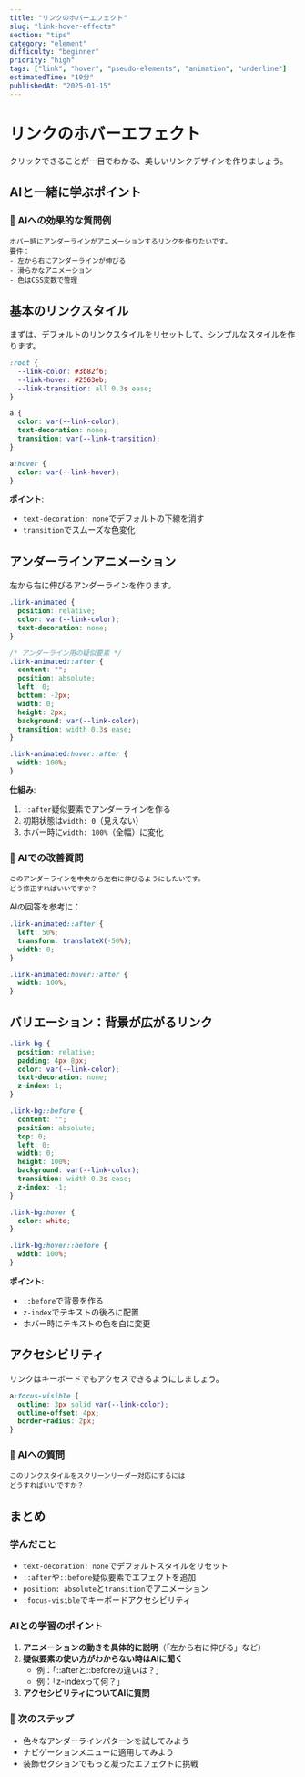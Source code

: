 ```yaml
---
title: "リンクのホバーエフェクト"
slug: "link-hover-effects"
section: "tips"
category: "element"
difficulty: "beginner"
priority: "high"
tags: ["link", "hover", "pseudo-elements", "animation", "underline"]
estimatedTime: "10分"
publishedAt: "2025-01-15"
---
```


# リンクのホバーエフェクト

クリックできることが一目でわかる、美しいリンクデザインを作りましょう。

## AIと一緒に学ぶポイント

### 🤖 AIへの効果的な質問例

```
ホバー時にアンダーラインがアニメーションするリンクを作りたいです。
要件：
- 左から右にアンダーラインが伸びる
- 滑らかなアニメーション
- 色はCSS変数で管理
```

## 基本のリンクスタイル

まずは、デフォルトのリンクスタイルをリセットして、シンプルなスタイルを作ります。

```css
:root {
  --link-color: #3b82f6;
  --link-hover: #2563eb;
  --link-transition: all 0.3s ease;
}

a {
  color: var(--link-color);
  text-decoration: none;
  transition: var(--link-transition);
}

a:hover {
  color: var(--link-hover);
}
```

**ポイント**:
- `text-decoration: none`でデフォルトの下線を消す
- `transition`でスムーズな色変化

## アンダーラインアニメーション

左から右に伸びるアンダーラインを作ります。

```css
.link-animated {
  position: relative;
  color: var(--link-color);
  text-decoration: none;
}

/* アンダーライン用の疑似要素 */
.link-animated::after {
  content: "";
  position: absolute;
  left: 0;
  bottom: -2px;
  width: 0;
  height: 2px;
  background: var(--link-color);
  transition: width 0.3s ease;
}

.link-animated:hover::after {
  width: 100%;
}
```

**仕組み**:
1. `::after`疑似要素でアンダーラインを作る
2. 初期状態は`width: 0`（見えない）
3. ホバー時に`width: 100%`（全幅）に変化

### 🤖 AIでの改善質問

```
このアンダーラインを中央から左右に伸びるようにしたいです。
どう修正すればいいですか？
```

AIの回答を参考に：

```css
.link-animated::after {
  left: 50%;
  transform: translateX(-50%);
  width: 0;
}

.link-animated:hover::after {
  width: 100%;
}
```

## バリエーション：背景が広がるリンク

```css
.link-bg {
  position: relative;
  padding: 4px 8px;
  color: var(--link-color);
  text-decoration: none;
  z-index: 1;
}

.link-bg::before {
  content: "";
  position: absolute;
  top: 0;
  left: 0;
  width: 0;
  height: 100%;
  background: var(--link-color);
  transition: width 0.3s ease;
  z-index: -1;
}

.link-bg:hover {
  color: white;
}

.link-bg:hover::before {
  width: 100%;
}
```

**ポイント**:
- `::before`で背景を作る
- `z-index`でテキストの後ろに配置
- ホバー時にテキストの色を白に変更

## アクセシビリティ

リンクはキーボードでもアクセスできるようにしましょう。

```css
a:focus-visible {
  outline: 3px solid var(--link-color);
  outline-offset: 4px;
  border-radius: 2px;
}
```

### 🤖 AIへの質問

```
このリンクスタイルをスクリーンリーダー対応にするには
どうすればいいですか？
```

## まとめ

### 学んだこと

- `text-decoration: none`でデフォルトスタイルをリセット
- `::after`や`::before`疑似要素でエフェクトを追加
- `position: absolute`と`transition`でアニメーション
- `:focus-visible`でキーボードアクセシビリティ

### AIとの学習のポイント

1. **アニメーションの動きを具体的に説明**（「左から右に伸びる」など）
2. **疑似要素の使い方がわからない時はAIに聞く**
   - 例：「::afterと::beforeの違いは？」
   - 例：「z-indexって何？」
3. **アクセシビリティについてAIに質問**

### 🚀 次のステップ

- 色々なアンダーラインパターンを試してみよう
- ナビゲーションメニューに適用してみよう
- 装飾セクションでもっと凝ったエフェクトに挑戦
